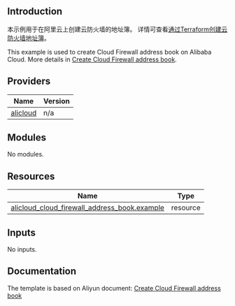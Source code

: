 ## Introduction

<!-- DOCS_DESCRIPTION_CN -->
本示例用于在阿里云上创建云防火墙的地址簿。
详情可查看[通过Terraform创建云防火墙地址簿](https://icms.alibaba-inc.com/content/cfw/cloud-firewall?l=1&m=26522&n=4114948)。
<!-- DOCS_DESCRIPTION_CN -->

<!-- DOCS_DESCRIPTION_EN -->
This example is used to create Cloud Firewall address book on Alibaba Cloud.
More details in [Create Cloud Firewall address book](https://icms.alibaba-inc.com/content/cfw/cloud-firewall?l=1&m=26522&n=4114948).
<!-- DOCS_DESCRIPTION_EN -->

<!-- BEGIN_TF_DOCS -->
## Providers

| Name | Version |
|------|---------|
| <a name="provider_alicloud"></a> [alicloud](#provider\_alicloud) | n/a |

## Modules

No modules.

## Resources

| Name | Type |
|------|------|
| [alicloud_cloud_firewall_address_book.example](https://registry.terraform.io/providers/aliyun/alicloud/latest/docs/resources/cloud_firewall_address_book) | resource |

## Inputs

No inputs.
<!-- END_TF_DOCS -->

## Documentation
<!-- docs-link --> 

The template is based on Aliyun document: [Create Cloud Firewall address book](http://help.aliyun.com/document_detail/2245587.htm) 

<!-- docs-link --> 